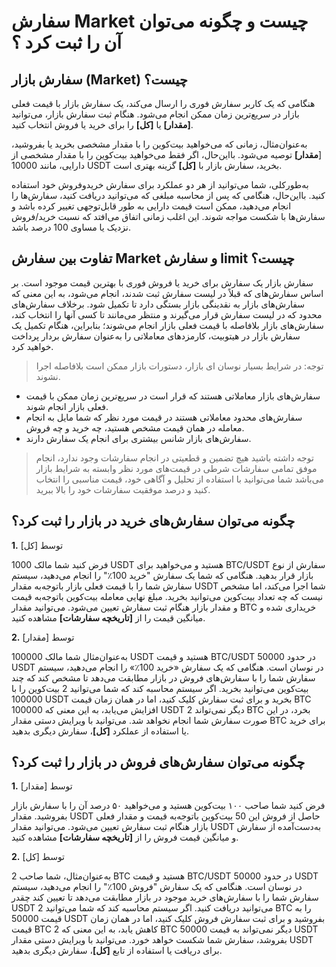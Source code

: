 
# سفارش Market چیست و چگونه می‌توان آن را ثبت کرد ؟

## سفارش بازار (Market) چیست؟

هنگامی که یک کاربر سفارش فوری را ارسال می‌کند، یک سفارش بازار با قیمت فعلی بازار در سریع‌ترین زمان ممکن انجام می‌شود.
هنگام ثبت سفارش بازار، می‌توانید **[مقدار]** یا **[کل]** را برای خرید یا فروش انتخاب کنید.

به‌عنوان‌مثال، زمانی که می‌خواهید بیت‌کوین را با مقدار مشخصی بخرید یا بفروشید، [**مقدار]** توصیه می‌شود. بااین‌حال، اگر فقط می‌خواهید بیت‌کوین را با مقدار مشخصی از دارایی، مانند 10000 USDT بخرید، سفارش بازار با **[کل]** گزینه بهتری است.

به‌طورکلی، شما می‌توانید از هر دو عملکرد برای سفارش خریدوفروش خود استفاده کنید. بااین‌حال، هنگامی که پس از محاسبه مبلغی که می‌توانید دریافت کنید، سفارش‌ها را انجام می‌دهید، ممکن است قیمت دارایی به طور قابل‌توجهی تغییر کرده باشد و سفارش‌ها با شکست مواجه شوند. این اغلب زمانی اتفاق می‌افتد که نسبت خرید/فروش نزدیک یا مساوی 100 درصد باشد.

## تفاوت بین سفارش Market  و سفارش limit  چیست؟

سفارش بازار یک سفارش برای خرید یا فروش فوری با بهترین قیمت موجود است. بر اساس سفارش‌های که قبلاً در لیست سفارش ثبت شدند، انجام می‌شود، به این معنی که سفارش‌های بازار به نقدینگی بازار بستگی دارد تا تکمیل شود. برخلاف سفارش‌های محدود که در لیست سفارش قرار می‌گیرند و منتظر می‌مانند تا کسی آنها را انتخاب کند، سفارش‌های بازار بلافاصله با قیمت فعلی بازار انجام می‌شوند؛ بنابراین، هنگام تکمیل یک سفارش بازار در هیتوبیت، کارمزدهای معاملاتی را به‌عنوان سفارش بردار پرداخت خواهید کرد.

> توجه: در شرایط بسیار نوسان ای بازار، دستورات بازار ممکن است بلافاصله اجرا نشوند.

-	سفارش‌های بازار معاملاتی هستند که قرار است در سریع‌ترین زمان ممکن با قیمت فعلی بازار انجام شوند.
-	سفارش‌های محدود معاملاتی هستند در قیمت مورد نظر که شما مایل به انجام معامله در همان قیمت مشخص هستید، چه خرید و چه فروش.
-	سفارش‌های بازار شانس بیشتری برای انجام یک سفارش دارند.

> توجه داشته باشید هیچ تضمین و قطعیتی در انجام سفارشات وجود ندارد، انجام موفق تمامی سفارشات شرطی در قیمت‌های مورد نظر وابسته به شرایط بازار می‌باشد شما می‌توانید با استفاده از تحلیل و آگاهی خود، قیمت مناسبی را انتخاب کنید و درصد موفقیت سفارشات خود را بالا ببرید.
 
## چگونه می‌توان سفارش‌های خرید در بازار را ثبت کرد؟

**1.**	توسط [کل]

فرض کنید شما مالک 1000 USDT هستید و می‌خواهید برای BTC/USDT سفارش از نوع بازار قرار بدهید. هنگامی که شما یک سفارش "خرید 100٪" را انجام می‌دهید، سیستم سفارش شما را با قیمت فعلی بازار باتوجه‌به مقدار USDT شما اجرا می‌کند، اما مشخص نیست که چه تعداد بیت‌کوین می‌توانید بخرید. مبلغ نهایی معامله بیت‌کوین باتوجه‌به قیمت و مقدار بازار هنگام ثبت سفارش تعیین می‌شود. می‌توانید مقدار BTC خریداری شده و میانگین قیمت را از **[تاریخچه سفارشات]** مشاهده کنید.

**2.**	توسط [مقدار]

به‌عنوان‌مثال شما مالک 100000 USDT هستید و قیمت BTC/USDT در حدود 50000 USDT در نوسان است. هنگامی که یک سفارش «خرید 100٪» را انجام می‌دهید، سیستم سفارش شما را با سفارش‌های فروش در بازار مطابقت می‌دهد تا مشخص کند که چند بیت‌کوین می‌توانید بخرید.
اگر سیستم محاسبه کند که شما می‌توانید 2 بیت‌کوین را با 100000 USDT بخرید و برای ثبت سفارش کلیک کنید، اما در همان زمان قیمت BTC افزایش می‌یابد، به این معنی که 100000 USDT دیگر نمی‌تواند 2 BTC بخرد، در این صورت سفارش شما انجام نخواهد شد. می‌توانید با ویرایش دستی مقدار BTC برای خرید یا استفاده از عملکرد **[کل]**، سفارش دیگری بدهید.

## چگونه می‌توان سفارش‌های فروش در بازار را ثبت کرد؟

**1.**	توسط [مقدار]

فرض کنید شما صاحب ۱۰۰ بیت‌کوین هستید و می‌خواهید ۵۰ درصد آن را با سفارش بازار بفروشید. مقدار USDT حاصل از فروش این 50 بیت‌کوین باتوجه‌به قیمت و مقدار فعلی بازار هنگام ثبت سفارش تعیین می‌شود. می‌توانید مقدار USDT به‌دست‌آمده از سفارش و میانگین قیمت فروش را از **[تاریخچه سفارشات]** مشاهده کنید.

**2.**	توسط [کل]

به‌عنوان‌مثال، شما صاحب 2 BTC هستید و قیمت BTC/USDT در حدود 50000 USDT در نوسان است. هنگامی که یک سفارش "فروش 100٪" را انجام می‌دهید، سیستم سفارش شما را با سفارش‌های خرید موجود در بازار مطابقت می‌دهد تا تعیین کند چقدر USDT می‌توانید دریافت کنید.
اگر سیستم محاسبه کند که شما می‌توانید  2 BTC را به قیمت 50000 USDT بفروشید و برای ثبت سفارش فروش کلیک کنید، اما در همان زمان قیمت BTC کاهش یابد، به این معنی که 2 BTC دیگر نمی‌تواند به قیمت 50000 USDT بفروشد، سفارش شما شکست خواهد خورد. می‌توانید با ویرایش دستی مقدار USDT برای دریافت یا استفاده از تابع **[کل]**، سفارش دیگری بدهید.


